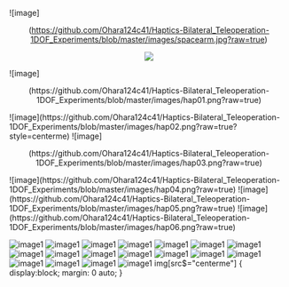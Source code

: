 ![image]<p align="center">(https://github.com/Ohara124c41/Haptics-Bilateral_Teleoperation-1DOF_Experiments/blob/master/images/spacearm.jpg?raw=true)</p>

<p align="center"> 
<img src="https://github.com/Ohara124c41/Haptics-Bilateral_Teleoperation-1DOF_Experiments/blob/master/images/spacearm.jpg?raw=true">
</p>
![image]<p align="center">(https://github.com/Ohara124c41/Haptics-Bilateral_Teleoperation-1DOF_Experiments/blob/master/images/hap01.png?raw=true)</p>
![image](https://github.com/Ohara124c41/Haptics-Bilateral_Teleoperation-1DOF_Experiments/blob/master/images/hap02.png?raw=true?style=centerme)
![image]<p align="center">(https://github.com/Ohara124c41/Haptics-Bilateral_Teleoperation-1DOF_Experiments/blob/master/images/hap03.png?raw=true)</p>
![image](https://github.com/Ohara124c41/Haptics-Bilateral_Teleoperation-1DOF_Experiments/blob/master/images/hap04.png?raw=true)
![image](https://github.com/Ohara124c41/Haptics-Bilateral_Teleoperation-1DOF_Experiments/blob/master/images/hap05.png?raw=true)
![image](https://github.com/Ohara124c41/Haptics-Bilateral_Teleoperation-1DOF_Experiments/blob/master/images/hap06.png?raw=true)

![image1](https://github.com/Ohara124c41/Haptics-Bilateral_Teleoperation-1DOF_Experiments/blob/master/own_controller/haptics-experiments-01.jpg?raw=true)
![image1](https://github.com/Ohara124c41/Haptics-Bilateral_Teleoperation-1DOF_Experiments/blob/master/own_controller/haptics-experiments-02.jpg?raw=true)
![image1](https://github.com/Ohara124c41/Haptics-Bilateral_Teleoperation-1DOF_Experiments/blob/master/own_controller/haptics-experiments-03.jpg?raw=true)
![image1](https://github.com/Ohara124c41/Haptics-Bilateral_Teleoperation-1DOF_Experiments/blob/master/own_controller/haptics-experiments-04.jpg?raw=true)
![image1](https://github.com/Ohara124c41/Haptics-Bilateral_Teleoperation-1DOF_Experiments/blob/master/own_controller/haptics-experiments-05.jpg?raw=true)
![image1](https://github.com/Ohara124c41/Haptics-Bilateral_Teleoperation-1DOF_Experiments/blob/master/own_controller/haptics-experiments-06.jpg?raw=true)
![image1](https://github.com/Ohara124c41/Haptics-Bilateral_Teleoperation-1DOF_Experiments/blob/master/own_controller/haptics-experiments-07.jpg?raw=true)
![image1](https://github.com/Ohara124c41/Haptics-Bilateral_Teleoperation-1DOF_Experiments/blob/master/own_controller/haptics-experiments-08.jpg?raw=true)
![image1](https://github.com/Ohara124c41/Haptics-Bilateral_Teleoperation-1DOF_Experiments/blob/master/own_controller/haptics-experiments-09.jpg?raw=true)
![image1](https://github.com/Ohara124c41/Haptics-Bilateral_Teleoperation-1DOF_Experiments/blob/master/own_controller/haptics-experiments-10.jpg?raw=true)
![image1](https://github.com/Ohara124c41/Haptics-Bilateral_Teleoperation-1DOF_Experiments/blob/master/own_controller/haptics-experiments-11.jpg?raw=true)
![image1](https://github.com/Ohara124c41/Haptics-Bilateral_Teleoperation-1DOF_Experiments/blob/master/own_controller/haptics-experiments-12.jpg?raw=true)
![image1](https://github.com/Ohara124c41/Haptics-Bilateral_Teleoperation-1DOF_Experiments/blob/master/own_controller/haptics-experiments-13.jpg?raw=true)
![image1](https://github.com/Ohara124c41/Haptics-Bilateral_Teleoperation-1DOF_Experiments/blob/master/own_controller/haptics-experiments-14.jpg?raw=true)
![image1](https://github.com/Ohara124c41/Haptics-Bilateral_Teleoperation-1DOF_Experiments/blob/master/own_controller/haptics-experiments-15.jpg?raw=true)
![image1](https://github.com/Ohara124c41/Haptics-Bilateral_Teleoperation-1DOF_Experiments/blob/master/own_controller/haptics-experiments-16.jpg?raw=true)
![image1](https://github.com/Ohara124c41/Haptics-Bilateral_Teleoperation-1DOF_Experiments/blob/master/own_controller/haptics-experiments-17.jpg?raw=true)
![image1](https://github.com/Ohara124c41/Haptics-Bilateral_Teleoperation-1DOF_Experiments/blob/master/own_controller/haptics-experiments-18.jpg?raw=true)
img[src$="centerme"] {
  display:block;
  margin: 0 auto;
}
